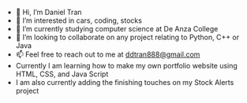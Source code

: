 - 👋 Hi, I’m Daniel Tran 
- 👀 I’m interested in cars, coding, stocks
- 🌱 I’m currently studying computer science at De Anza College
- 💞️ I’m looking to collaborate on any project relating to Python, C++ or Java
- 📫 Feel free to reach out to me at ddtran888@gmail.com
- Currently I am learning how to make my own portfolio website using HTML, CSS, and Java Script
- I am also currently adding the finishing touches on my Stock Alerts project

<!---
dtran556/dtran556 is a ✨ special ✨ repository because its `README.md` (this file) appears on your GitHub profile.
You can click the Preview link to take a look at your changes.
--->
